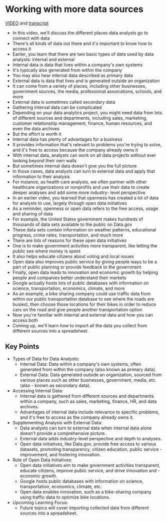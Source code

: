# Working with more data sources

[VIDEO](./resources/1_VIDEO_Working-with-more-data-sources.mp4) and [transcript](./resources/1_VIDEO_Working-with-more-data-sources.txt)

- In this video, we'll discuss the different places data analysts go to connect with data
- There's all kinds of data out there and it's important to know how to access it
- Earlier, you learn that there are two basic types of data used by data analysts: internal and external
- Internal data is data that lives within a company's own systems
- It's typically also generated from within the company
- You may also hear internal data described as primary data
- External data is data that lives and is generated outside an organization
- It can come from a variety of places, including other businesses, government sources, the media, professional associations, schools, and more
- External data is sometimes called secondary data
- Gathering internal data can be complicated
- Depending on your data analytics project, you might need data from lots of different sources and departments, including sales, marketing, customer relationship management, finance, human resources, and even the data archives
- But the effort is worth it
- Internal data has plenty of advantages for a business
- It provides information that's relevant to problems you're trying to solve, and it's free to access because the company already owns it
- With internal data, analysts can work on all data projects without ever looking beyond their own walls
- But sometimes internal data doesn't give you the full picture
- In those cases, data analysts can turn to external data and apply that information to their analysis
- For instance, as health care analysts, we often partner with other healthcare organizations or nonprofits and use their data to create deeper analyses and add some more industry- level perspective
- In an earlier video, you learned that openness has created a lot of data for analysts to use, largely through open data initiatives
- As a reminder, openness or open data refers to the free access, usage and sharing of data
- For example, the United States government makes hundreds of thousands of data sets available to the public on Data.gov
- These data sets contain information on weather patterns, educational progress, crime rates, transportation, and much more
- There are lots of reasons for these open data initiatives
- One is to make government activities more transparent, like letting the public see where money is spent
- It also helps educate citizens about voting and local issues
- Open data also improves public service by giving people ways to be a part of public planning or provide feedback to the government
- Finally, open data leads to innovation and economic growth by helping people and companies better understand their markets
- Google actually hosts lots of public databases with information on science, transportation, economics, climate, and more
- As an example, a bike sharing company could use traffic data from within our public transportation database to see where the roads are busiest, then choose those locations for their bikes in order to reduce cars on the road and give people another transportation option
- Now you're familiar with internal and external data and how you can access both
- Coming up, we'll learn how to import all the data you collect from different sources into a spreadsheet.

## Key Points

- Types of Data for Data Analysts:
  - Internal Data: Data within a company's own systems, often generated from within the company (also known as primary data).
  - External Data: Data generated outside an organization, sourced from various places such as other businesses, government, media, etc. (also - known as secondary data).
- Accessing Internal Data:
  - Internal data is gathered from different sources and departments within a company, such as sales, marketing, finance, HR, and data archives.
  - Advantages of internal data include relevance to specific problems, and it's free to access as the company already owns it.
- Supplementing Analysis with External Data:
  - Data analysts can turn to external data when internal data alone doesn't provide a comprehensive picture.
  - External data adds industry-level perspective and depth to analyses.
  - Open data initiatives, like Data.gov, provide free access to various datasets, promoting transparency, citizen education, public service - improvement, and fostering innovation.
- Role of Open Data Initiatives:
  - Open data initiatives aim to make government activities transparent, educate citizens, improve public service, and drive innovation and - economic growth.
  - Google hosts public databases with information on science, transportation, economics, climate, etc.
  - Open data enables innovation, such as a bike-sharing company using traffic data to optimize bike locations.
- Upcoming Learning Focus:
  - Future topics will cover importing collected data from different sources into a spreadsheet.
